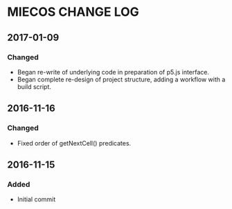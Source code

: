 # MIECOS CHANGE LOG #

## 2017-01-09

### Changed
- Began re-write of underlying code in preparation of p5.js interface.
- Began complete re-design of project structure, adding a workflow with a build script.

## 2016-11-16

### Changed
- Fixed order of getNextCell() predicates.

## 2016-11-15

### Added
- Initial commit


